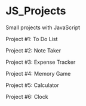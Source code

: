 # JS_Projects
Small projects with JavaScript

Project #1: To Do List

Project #2: Note Taker

Project #3: Expense Tracker

Project #4: Memory Game

Project #5: Calculator

Project #6: Clock
